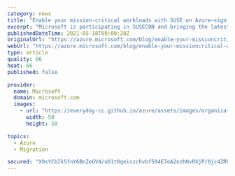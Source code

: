```yaml
---
category: news
title: "Enable your mission-critical workloads with SUSE on Azure—sign up for SUSECON"
excerpt: "Microsoft is participating in SUSECON and bringing the latest technical integrations and support to SUSE Linux users. We will share the latest innovation that enables mission-critical SUSE workloads to migrate and operate in Azure during the event. We will cover the latest advancement of SAP on Azure"
publishedDateTime: 2021-05-18T09:00:20Z
originalUrl: "https://azure.microsoft.com/blog/enable-your-missioncritical-workloads-with-suse-on-azure-sign-up-for-susecon/"
webUrl: "https://azure.microsoft.com/blog/enable-your-missioncritical-workloads-with-suse-on-azure-sign-up-for-susecon/"
type: article
quality: 66
heat: 66
published: false

provider:
  name: Microsoft
  domain: microsoft.com
  images:
    - url: "https://everyday-cc.github.io/azure/assets/images/organizations/microsoft.com-50x50.jpg"
      width: 50
      height: 50

topics:
  - Azure
  - Migration

secured: "X9sYCbIkSfnY6BnZeGV4/uD1t0qeiszchvbf594E7oA2nzhHvRXjP/0jc4ZRhULDKOS2A0vV1KUtElNCuoJeMrEJ5Ga7p6sxsJrMNuOB8c9rZ0BuLeBQrl0gxCMHOI9ZnJ+Sf9DLP+wGlgxpalSkxaGGPha1MBhxyqcVf9MrZ6+/LAFuZUkl9Lkb3tr3H7nenjKW801sECAlAbcSrKbqidKd9sKHj0Fd4TIrUR4w2K+asF5X2tJRQ82/m0PspWp7Igk7+dr+VABgoXUSmWEqYlqClMv21xx+mNJ9Fj0HGgD3Jw+pRPQlh6dO26WlUr9Q5T3X7Qp52VwawR92yoRaWfGzzmJ7J+R4kjk0RtlzKhw=;ZRoz2vswBNTdY/Q3nG0ISA=="
---
```


